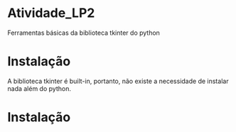 # Atividade_LP2
Ferramentas básicas da biblioteca tkinter do python

<h1>Instalação</h1>
A biblioteca tkinter é built-in, portanto, não existe a necessidade de instalar nada além do python.

<h1>Instalação</h1>
